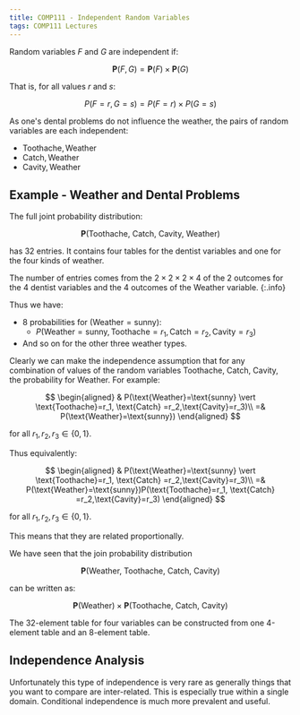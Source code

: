 ```yaml
---
title: COMP111 - Independent Random Variables
tags: COMP111 Lectures
---
```

Random variables $F$ and $G$ are independent if:

$$\mathbf{P}(F,G)=\mathbf{P}(F)\times\mathbf{P}(G)$$

That is, for all values $r$ and $s$:

$$P(F=r,G=s)=P(F=r)\times P(G=s)$$

As one's dental problems do not influence the weather, the pairs of random variables are each independent:

* $\text{Toothache},\text{Weather}$
* $\text{Catch},\text{Weather}$
* $\text{Cavity},\text{Weather}$

## Example - Weather and Dental Problems
The full joint probability distribution:

$$\mathbf{P}(\text{Toothache, Catch, Cavity, Weather})$$

has 32 entries. It contains four tables for the dentist variables and one for the four kinds of weather.

The number of entries comes from the $2\times2\times2\times4$ of the 2 outcomes for the 4 dentist variables and the 4 outcomes of the $\text{Weather}$ variable.
{:.info}

Thus we have:

* 8 probabilities for $(\text{Weather}=\text{sunny})$:
    * $P(\text{Weather}=\text{sunny}, \text{Toothache}=r_1, \text{Catch} =r_2,\text{Cavity}=r_3)$
* And so on for the other three weather types.

Clearly we can make the independence assumption that for any combination of values of the random variables $\text{Toothache, Catch, Cavity,}$ the probability for $\text{Weather}$. For example:

$$
\begin{aligned}
& P(\text{Weather}=\text{sunny} \vert \text{Toothache}=r_1, \text{Catch} =r_2,\text{Cavity}=r_3)\\
=& P(\text{Weather}=\text{sunny})
\end{aligned}
$$

for all $r_1,r_2,r_3\in\{0,1\}$.

Thus equivalently:

$$
\begin{aligned}
& P(\text{Weather}=\text{sunny} \vert \text{Toothache}=r_1, \text{Catch} =r_2,\text{Cavity}=r_3)\\
=& P(\text{Weather}=\text{sunny})P(\text{Toothache}=r_1, \text{Catch} =r_2,\text{Cavity}=r_3)
\end{aligned}
$$

for all $r_1,r_2,r_3\in\{0,1\}$.

This means that they are related proportionally.

We have seen that the join probability distribution 

$$\mathbf{P}(\text{Weather, Toothache, Catch, Cavity})$$

can be written as:


$$\mathbf{P}(\text{Weather})\times\mathbf{P}(\text{Toothache, Catch, Cavity})$$

The 32-element table for four variables can be constructed from one 4-element table and an 8-element table.

## Independence Analysis
Unfortunately this type of independence is very rare as generally things that you want to compare are inter-related. This is especially true within a single domain.
Conditional independence is much more prevalent and useful.